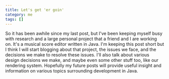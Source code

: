 ```yaml
---           
title: Let's get 'er goin'
category: me
tags: []
---
```

So it has been awhile since my last post, but I've been keeping myself busy with research and a large personal project that a friend and I are working on. It's a musical score editor written in Java. I'm keeping this post short but I think I will start blogging about that project, the issues we face, and the decisions we make to resolve these issues. I'll also talk about various design decisions we make, and maybe even some other stuff too, like our rendering system. Hopefully my future posts will provide useful insight and information on various topics surrounding development in Java.
